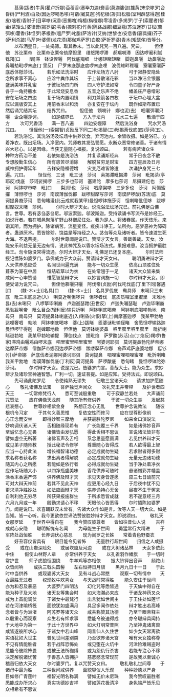<!-- { "loadSidebar": true } -->
　　菖蒲(跋者)牛黄(瞿卢折娜)苜蓿香(塞毕力迦)麝香(莫迦婆伽)雄黄(末奈眵罗)合昏树(尸利洒)白及(因达啰喝悉哆)芎藭(阇莫迦)狗杞根(苫弭)松脂(室利薜瑟得迦)桂皮(咄者)香附子(目窣哆)沉香(恶揭噜)栴檀(栴檀娜)零凌香(多揭罗)丁子(索瞿者)郁金(茶矩么)婆律膏(揭罗娑)苇香(捺剌柁)竹黄(鹘路战娜)细豆蔻(苏泣迷罗)甘松(苦弭哆)藿香(钵怛罗)茅根香(嗢尸罗)叱脂(萨洛计)艾纳(世黎也)安息香(窭具攞)芥子(萨利杀跛)马芹(叶婆儞)龙花须(那伽鸡萨罗)白胶(萨折罗婆)青木(矩瑟侘)皆等分。
　　以布洒星日。一处捣筛。取其香末。当以此咒咒一百八遍。咒曰。
　　怛侄他　苏讫栗帝　讫栗帝讫栗帝劫摩怛里　缮怒羯啰滞　郝羯喇滞　因达啰阇利腻　铄羯[口　　闌]滞　钵设侄囇　阿伐底羯细　计娜矩睹矩睹　脚迦鼻囇　劫鼻囇劫鼻囇劫毗啰末底(丁里反)　尸罗末底那底度啰末底哩　波伐雉畔稚囇　室囇室囇萨底悉体羝莎诃。
　　若乐如法洗浴时　　应作坛场方八肘
　　可于寂静安隐处　　念所求事不离心
　　应涂牛粪作其坛　　于上普散诸花彩
　　当以净洁金银器　　盛满美味并乳蜜
　　于彼坛场四门所　　四人守护法如常
　　令四童子好严身　　各于一角持瓶水
　　于此常烧安息香　　五音之乐声不绝
　　幡盖庄严悬缯彩　　安在坛场之四边
　　复于场内置明镜　　利刀兼箭各四枚
　　于坛中心埋大盆　　应以漏版安其上
　　用前香末以和汤　　亦复安在于坛内
　　既作如斯布置已　　然后诵咒结其坛
　　结界咒曰。
　　怛侄他　頞喇计　娜也泥(去)　呬囇弭囇只囇　企企囇莎诃。
　　如是结界已　　方入于坛内
　　咒水三七遍　　散洒于四方
　　次可咒香汤　　满一百八遍
　　四边安幔障　　然后洗浴身
　　咒水咒汤咒曰。
　　怛侄他(一)索揭智(贞励反下同二)毗揭智(三)毗揭荼伐底(四)莎诃(五)。
　　若洗浴讫。其洗浴汤及坛场中供养饮食。弃河池内。余皆收摄。如是浴已。方着净衣。既出坛场。入净室内。咒师教其发弘誓愿。永断众恶常修诸善。于诸有情兴大悲心。以是因缘。当获无量随心福报。复说颂曰。
　　若有病苦诸众生　　种种方药治不差
　　若依如是洗浴法　　并复读诵斯经典
　　常于日夜念不散　　专想殷勤生信心
　　所有患苦尽消除　　解脱贫穷足财宝
　　四方星辰及日月　　威神拥护得延年
　　吉祥安隐福德增　　灾变厄难皆除遣
　　次诵护身咒三七遍。咒曰。
　　怛侄他　三谜　毗三谜　莎诃　索揭滞毗揭滞　莎诃　毗揭茶(亭耶反)伐底　莎诃娑揭啰　三步多也莎诃　塞建陀　摩多也莎诃　尼攞建佗也　莎诃　阿钵啰市哆　毗[口　　梨]耶也　莎诃　呬摩槃哆　三步多也　莎诃　阿儞蜜攞　薄怛啰也　莎诃　南谟薄伽伐都　跋啰甜摩写莎诃　南谟萨啰酸(苏活)底　莫诃提鼻裔莎诃　悉甸睹漫(此云成就我某甲)曼怛啰钵拖莎诃　怛喇睹仳侄哆　跋啰甜摩奴末睹　莎诃。
　　尔时大辩才天女。说洗浴法坛场咒已。前礼佛足白佛言。世尊。若有苾刍苾刍尼。邬波索迦。邬波斯迦。受持读诵书写流布是妙经王。如说行者。若在城邑聚落旷野山林僧尼住处。我为是人。将诸眷属。作天伎乐。来诣其所。而为拥护。除诸病苦。流星变怪。疫疾斗诤王。法所拘。恶梦恶神为障碍者。蛊道厌术。悉皆除殄。饶益是等持经之人。苾刍等众及诸听者。皆令速渡生死大海。不退菩提。
　　尔时世尊闻是说已。赞辩才天女言。善哉善哉。天女。汝能安乐利益无量无边有情。说此神咒及以香水坛场法式。果报难思。汝当拥护最胜经王。勿令隐没常得流通。尔时大辩才天女。礼佛足已还复本座。
　　尔时法师授记憍陈如婆罗门。承佛威力于大众前。赞请辩才天女曰。
　　聪明勇进辩才天　　人天供养悉应受
　　名闻世间遍充满　　能与一切众生愿
　　依高山顶胜住处　　葺茅为室在中居
　　恒结软草以为衣　　在处常翘于一足
　　诸天大众皆来集　　咸同一心申赞请
　　惟愿智慧辩才天　　以妙言词施一切
　　尔时辩才天女。即便受请为说咒曰。
　　怛侄他慕囇只囇　阿伐帝(贞励)阿伐吒伐底(丁里下同)馨遇[口　　(隸-木+士)]名具[口　　(隸-木+士)]　名具罗伐底　鸯具师　末唎只三末底　毗三末底恶近(入)　唎莫近唎怛啰只　怛啰者伐　底质质哩室里蜜里　末难地　昙(去)末唎只　八啰拏毕唎裔　卢迦逝瑟跇(丑世反)　卢迦失囇瑟耻　卢迦毕唎裔　悉驮跋唎帝　毗么目企(轻利反)输只折唎　阿钵唎底喝帝　阿钵喇底喝哆勃地　南母只　南母只　莫诃提鼻钵喇底近(入)唎昏(火恨)拏(上)南摩塞迦啰　我某甲勃地　达哩奢呬　勃地　阿钵喇底喝哆　婆(上)跋睹　匝婆谜毗输侄睹　舍悉怛啰输路迦　曼怛啰毕得迦　迦婢耶地数　怛侄他　莫诃钵喇婆鼻　呬里蜜里呬里蜜里　毗折喇睹谜勃地　我某甲勃地输提　薄伽伐点　提毗焰　萨罗酸(苏活)点(丁焰反)羯啰(鲁家)滞鸡由囇鸡由啰末底　呬里蜜里呬里蜜里　阿婆诃耶弭　莫诃提鼻勃陀萨帝娜　达摩萨帝娜　僧伽萨帝娜因达啰萨帝娜　跋喽拏萨帝娜　裔芦鸡萨底婆地娜　羝钐(引)萨帝娜　萨底伐者泥娜阿婆诃耶弭　莫诃提鼻　呬哩蜜哩呬哩蜜哩　毗折喇睹　我某甲勃地　南谟薄伽伐底(丁利反)莫诃提鼻　萨啰酸底　悉甸睹　曼怛啰钵陀弥　莎诃。
　　尔时辩才天女。说是咒已。告婆罗门言。善哉大士。能为众生。求妙辩才及诸珍宝神通智慧。广利一切。速证菩提。如是应知。受持法式。即说颂曰。
　　先可诵此陀罗尼　　令使纯熟无谬失
　　归敬三宝诸天众　　请求加护愿随心
　　敬礼诸佛及法宝　　菩萨独觉声闻众
　　次礼梵王并帝释　　及护世者四天王
　　一切常修梵行人　　悉可至诚殷重敬
　　可于寂静兰若处　　大声诵前咒赞法
　　应在佛像天龙前　　随其所有修供养
　　于彼一切众生类　　发起慈悲哀愍心
　　世尊妙相紫金身　　系想正念心无乱
　　世尊护念说教法　　随彼根机令习定
　　于其句义善思惟　　复依空性而修习
　　应在世尊形像前　　一心正念而安坐
　　即得妙智三摩地　　并获最胜陀罗尼
　　如来金口演说法　　妙响调伏诸人天
　　舌相随缘现希有　　广长能覆三千界
　　如是诸佛妙音声　　至诚忆念心无畏
　　诸佛皆由发弘愿　　得此舌相不思议
　　宣说诸法皆非有　　譬如虚空无所著
　　诸佛音声及舌相　　系念思量愿圆满
　　若见供养辩才天　　或见弟子随师教
　　授此秘法令修学　　尊重随心皆得成
　　若人欲得最上智　　应当一心持此法
　　增长福智诸功德　　必定成就勿生疑
　　若求财者得多财　　求名称者获名称
　　求出离者得解脱　　必定成就勿生疑
　　无量无边诸功德　　随其内心之所愿
　　若能如是依行者　　必得成就勿生疑
　　当于净处着净衣　　应作坛场随大小
　　以四净瓶盛美味　　香花供养可随时
　　悬诸缯彩并幡盖　　涂香末香遍严饰
　　供养佛及辩才天　　求见天身皆遂愿
　　应三七日诵前咒　　可对大辩天神前
　　若其不见此天神　　应更用心经九日
　　于后夜中犹不见　　更求清净胜妙处
　　如法应画辩才天　　供养诵持心无舍
　　昼夜不生于懈怠　　自利利他无穷尽
　　所获果报施群生　　于所求愿皆成就
　　若不遂意经三月　　六月九月或一年
　　殷勤求请心不移　　天眼他心皆悉得
　　尔时憍陈如婆罗门。闻是说已。欢喜踊跃叹未曾有。告诸大众作如是言。汝等人天一切大众。如是当知。皆一心听。我今更欲依世谛法赞彼胜妙辩才天女。即说颂曰。
　　敬礼天女那罗延　　于世界中得自在
　　我今赞叹彼尊者　　皆如往昔仙人说
　　吉祥成就心安隐　　聪明惭愧有名闻
　　为母能生于世间　　勇猛常行大精进
　　于军阵处战恒胜　　长养调伏心慈忍
　　现为阎罗之长姊　　常着青色野蚕衣
　　好丑容仪皆具有　　眼目能令见者怖
　　无量胜行超世间　　归信之人咸摄受
　　或在山岩深险处　　或居坎窟及河边
　　或在大树诸丛林　　天女多依此中住
　　假使山林野人辈　　亦常供养于天女
　　以孔雀羽作幡旗　　于一切时常护世
　　师子虎狼恒围绕　　牛羊鸡等亦相依
　　振大铃铎出音声　　频陀山众皆闻响
　　或执三戟头圆髻　　左右恒持日月旗
　　黑月九日十一日　　于此时中当供养
　　或现婆苏大天女　　见有斗战心常愍
　　观察一切有情中　　天女最胜无过者
　　权现牧牛欢喜女　　与天战时常得胜
　　能久安住于世间　　亦为和忍及暴恶
　　大婆罗门四明法　　幻化咒等悉皆通
　　于天仙中得自在　　能为种子及大地
　　诸天女等集会时　　如大海潮必来应
　　于诸龙神药叉众　　咸为上首能调伏
　　于诸女中最梵行　　出言犹如世间主
　　于王住处如莲华　　若在河津喻桥筏
　　面貌犹如盛满月　　具足多闻作依处
　　辩才胜出若高峰　　念者皆与为洲渚
　　阿苏罗等诸天众　　咸共称赞其功德
　　乃至千眼帝释主　　以殷重心而观察
　　众生若有悕求事　　悉能令彼速得成
　　亦令聪辩具闻持　　于大地中为第一
　　于此十方世界中　　如大灯明常普照
　　乃至神鬼诸禽兽　　咸皆遂彼所求心
　　于诸女中若山峰　　同昔仙人久住世
　　如少女天常离欲　　实语犹如大世主
　　普见世间差别类　　乃至欲界诸天宫
　　唯有天女独称尊　　不见有情能胜者
　　若于战阵恐怖处　　或见堕在火坑中
　　河津险难贼盗时　　悉能令彼除怖畏
　　或被王法所枷缚　　或为怨仇行杀害
　　若能专注心不移　　决定解脱诸忧苦
　　于善恶人皆拥护　　慈悲愍念常现前
　　是故我以至诚心　　稽首归依大天女
　　尔时婆罗门。复以咒赞天女曰。
　　敬礼敬礼世间尊　　于诸母中最为胜
　　三种世间咸供养　　面貌容仪人乐观
　　种种妙德以严身　　目如修广青莲叶
　　福智光明名称满　　譬如无价末尼珠
　　我今赞叹最胜者　　悉能成办所求心
　　真实功德妙吉祥　　譬如莲花极清净
　　身色端严皆乐见　　众相希有不思议
